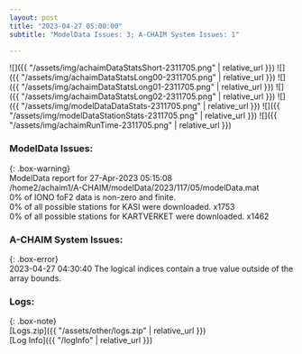 ```yaml
---
layout: post
title: "2023-04-27 05:00:00"
subtitle: "ModelData Issues: 3; A-CHAIM System Issues: 1"

---
```


![]({{ "/assets/img/achaimDataStatsShort-2311705.png" | relative_url }})
![]({{ "/assets/img/achaimDataStatsLong00-2311705.png" | relative_url }})
![]({{ "/assets/img/achaimDataStatsLong01-2311705.png" | relative_url }})
![]({{ "/assets/img/achaimDataStatsLong02-2311705.png" | relative_url }})
![]({{ "/assets/img/modelDataDataStats-2311705.png" | relative_url }})
![]({{ "/assets/img/modelDataStationStats-2311705.png" | relative_url }})
![]({{ "/assets/img/achaimRunTime-2311705.png" | relative_url }})


### ModelData Issues:  
  
{: .box-warning}  
 ModelData report for 27-Apr-2023 05:15:08   
 /home2/achaim1/A-CHAIM/modelData/2023/117/05/modelData.mat   
 0% of IONO foF2 data is non-zero and finite.   
 0% of all possible stations for KASI were downloaded. x1753   
 0% of all possible stations for KARTVERKET were downloaded. x1462   
  
### A-CHAIM System Issues:  
  
{: .box-error}  
2023-04-27 04:30:40 The logical indices contain a true value outside of the array bounds.  

### Logs:  
  
{: .box-note}  
[Logs.zip]({{ "/assets/other/logs.zip" | relative_url }})  
[Log Info]({{ "/logInfo" | relative_url }})  

